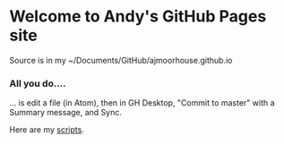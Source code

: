# Welcome to Andy's GitHub Pages site

Source is in my ~/Documents/GitHub/ajmoorhouse.github.io

### All you do....

... is edit a file (in Atom), then in GH Desktop, "Commit to master" with a
Summary message, and Sync.

Here are my [scripts](https://github.com/ajmoorhouse/my_scripts).
